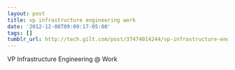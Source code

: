 ```yaml
---
layout: post
title: vp infrastructure engineering work
date: '2012-12-08T09:09:17-05:00'
tags: []
tumblr_url: http://tech.gilt.com/post/37474014244/vp-infrastructure-engineering-work
---
```

VP Infrastructure Engineering @ Work
